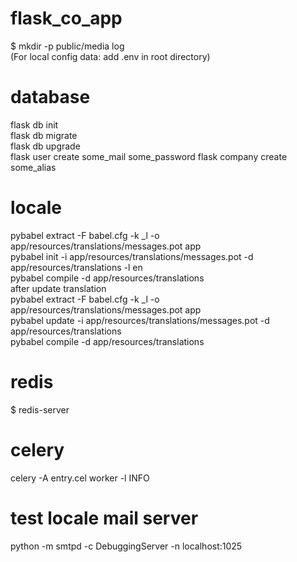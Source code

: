 # flask_co_app
$ mkdir -p public/media log\
(For local config data: add .env in root directory)

# database
flask db init\
flask db migrate\
flask db upgrade\
flask user create some_mail some_password
flask company create some_alias

# locale
pybabel extract -F babel.cfg -k _l -o app/resources/translations/messages.pot app\
pybabel init -i app/resources/translations/messages.pot -d app/resources/translations -l en\
pybabel compile -d app/resources/translations\
after update translation\
pybabel extract -F babel.cfg -k _l -o app/resources/translations/messages.pot app\
pybabel update -i app/resources/translations/messages.pot -d app/resources/translations\
pybabel compile -d app/resources/translations

# redis
$ redis-server

# celery
celery -A entry.cel worker -l INFO

# test locale mail server
python -m smtpd -c DebuggingServer -n localhost:1025